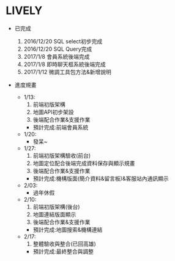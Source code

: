 # LIVELY

* 已完成
	1.	2016/12/20    SQL select初步完成
	2.	2016/12/20    SQL Query完成
	3.	2017/1/8      會員系統後端完成
	4.	2017/1/8      即時聊天框系統後端完成
	5.	2017/1/12     微調工具包方法&新增說明

* 進度規畫
	+ 1/13:
		1. 前端初版架構
		2. 地圖API初步架設
		3. 後端配合作業&支援作業
		- 預計完成:前端會員系統
	+ 1/20:
		- 發呆~
	+ 1/27:
		1. 前端初版架構驗收(前台)
		2. 地圖定位配合後端完成資料保存與顯示規畫
		3. 後端配合作業&支援作業
		- 預計完成:機構版面(簡介資料&留言板)&客服站內通訊顯示
	+ 2/03:
		- 過年休假
	+ 2/10:
		1. 前端初版架構(後台)
		2. 地圖連結版面顯示
		3. 後端配合作業&支援作業
		- 預計完成:地圖搜索&機構連結
	+ 2/17:
		1. 整體驗收與整合(已回高雄)
		- 預計完成:最終整合與調整